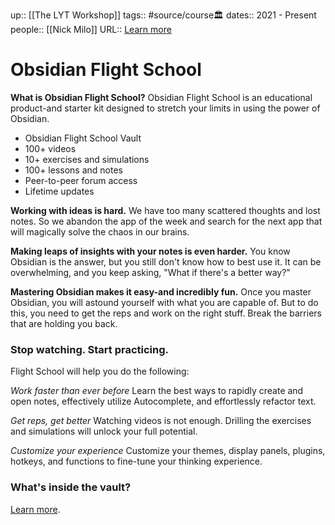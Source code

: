 up:: [[The LYT Workshop]]
tags:: #source/course🏛
dates:: 2021 - Present
people:: [[Nick Milo]]
URL:: [Learn more](https://www.linkingyourthinking.com/obsidian-flight-school)

# Obsidian Flight School
**What is Obsidian Flight School?**
Obsidian Flight School is an educational product-and starter kit
designed to stretch your limits in using the power of Obsidian.

- Obsidian Flight School Vault
- 100+ videos
- 10+ exercises and simulations
- 100+ lessons and notes
- Peer-to-peer forum access
- Lifetime updates

**Working with ideas is hard.**
We have too many scattered thoughts and lost notes. So we abandon the app of the week and search for the next app that will magically solve the chaos in our brains.

**Making leaps of insights with your notes is even harder.**
You know Obsidian is the answer, but you still don't know how to best use it. It can be overwhelming, and you keep asking, "What if there's a better way?"

**Mastering Obsidian makes it easy-and incredibly fun.**
Once you master Obsidian, you will astound yourself with what you are capable of. But to do this, you need to get the reps and work on the right stuff. Break the barriers that are holding you back.

### Stop watching. Start practicing.
Flight School will help you do the following:

*Work faster than ever before*
Learn the best ways to rapidly create and open notes, effectively utilize Autocomplete, and effortlessly refactor text.

*Get reps, get better*
Watching videos is not enough. Drilling the exercises and simulations will unlock your full potential.

*Customize your experience*
Customize your themes, display panels, plugins, hotkeys, and functions to fine-tune your thinking experience.


### What's inside the vault?
[Learn more](https://www.linkingyourthinking.com/obsidian-flight-school).